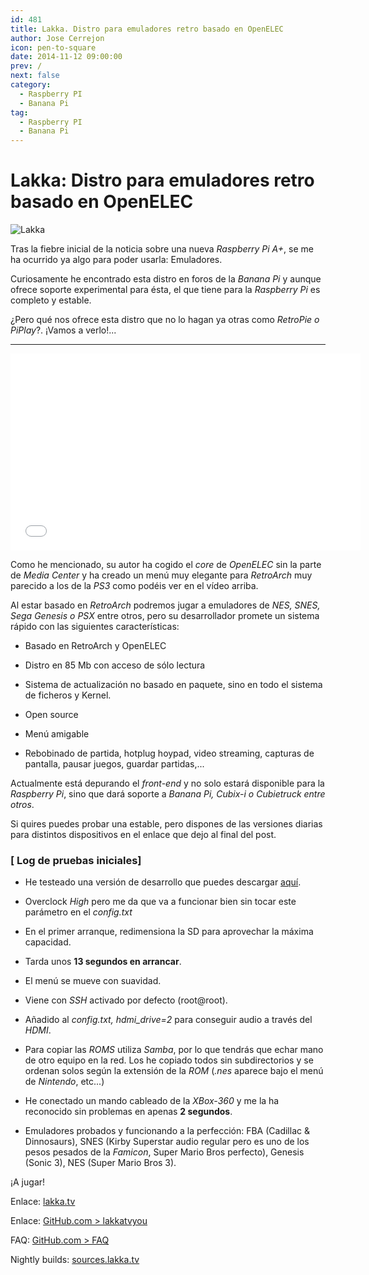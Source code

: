 ```yaml
---
id: 481
title: Lakka. Distro para emuladores retro basado en OpenELEC
author: Jose Cerrejon
icon: pen-to-square
date: 2014-11-12 09:00:00
prev: /
next: false
category:
  - Raspberry PI
  - Banana Pi
tag:
  - Raspberry PI
  - Banana Pi
---
```


# Lakka: Distro para emuladores retro basado en OpenELEC

![Lakka](/images/2014/11/lakka.png)

Tras la fiebre inicial de la noticia sobre una nueva *Raspberry Pi A+*, se me ha ocurrido ya algo para poder usarla: Emuladores.

Curiosamente he encontrado esta distro en foros de la *Banana Pi* y aunque ofrece soporte experimental para ésta, el que tiene para la *Raspberry Pi* es completo y estable. 

¿Pero qué nos ofrece esta distro que no lo hagan ya otras como *RetroPie o PiPlay*?. ¡Vamos a verlo!...

- - -
<iframe width="560" height="315" src="//www.youtube.com/embed/bnJQa1J_v5s" frameborder="0" allowfullscreen></iframe>

Como he mencionado, su autor ha cogido el *core* de *OpenELEC* sin la parte de *Media Center* y ha creado un menú muy elegante para *RetroArch* muy parecido a los de la *PS3* como podéis ver en el vídeo arriba.

Al estar basado en *RetroArch* podremos jugar a emuladores de *NES, SNES, Sega Genesis o PSX* entre otros, pero su desarrollador promete un sistema rápido con las siguientes características:

* Basado en RetroArch y OpenELEC

* Distro en 85 Mb con acceso de sólo lectura

* Sistema de actualización no basado en paquete, sino en todo el sistema de ficheros y Kernel.

* Open source

* Menú amigable

* Rebobinado de partida, hotplug hoypad, video streaming, capturas de pantalla, pausar juegos, guardar partidas,...

Actualmente está depurando el *front-end* y no solo estará disponible para la *Raspberry Pi*, sino que dará soporte a *Banana Pi, Cubix-i o Cubietruck entre otros*.

Si quires puedes probar una estable, pero dispones de las versiones diarias para distintos dispositivos en el enlace que dejo al final del post. 

### [ Log de pruebas iniciales]

* He testeado una versión de desarrollo que puedes descargar [aquí](http://sources.lakka.tv/nightly/Lakka-RPi.arm-devel-20141105152307-r19688-g50ca5b9.img.gz).

* Overclock *High* pero me da que va a funcionar bien sin tocar este parámetro en el *config.txt*

* En el primer arranque, redimensiona la SD para aprovechar la máxima capacidad.

* Tarda unos **13 segundos en arrancar**.

* El menú se mueve con suavidad.

* Viene con *SSH* activado por defecto (root@root).

* Añadido al *config.txt, hdmi_drive=2* para conseguir audio a través del *HDMI*.

* Para copiar las *ROMS* utiliza *Samba*, por lo que tendrás que echar mano de otro equipo en la red. Los he copiado todos sin subdirectorios y se ordenan solos según la extensión de la *ROM* (*.nes* aparece bajo el menú de  *Nintendo*, etc...)

* He conectado un mando cableado de la *XBox-360* y me la ha reconocido sin problemas en apenas **2 segundos**.

* Emuladores probados y funcionando a la perfección: FBA (Cadillac & Dinnosaurs), SNES (Kirby Superstar audio regular pero es uno de los pesos pesados de la *Famicon*, Super Mario Bros perfecto), Genesis (Sonic 3), NES (Super Mario Bros 3).


¡A jugar!

Enlace: [lakka.tv](http://www.lakka.tv/doc/Home/)

Enlace: [GitHub.com > lakkatvyou](https://github.com/lakkatv/Lakka)

FAQ: [GitHub.com > FAQ](https://github.com/lakkatv/Lakka/wiki/FAQ)

Nightly builds: [sources.lakka.tv](http://sources.lakka.tv/nightly/?C=M;O=D)